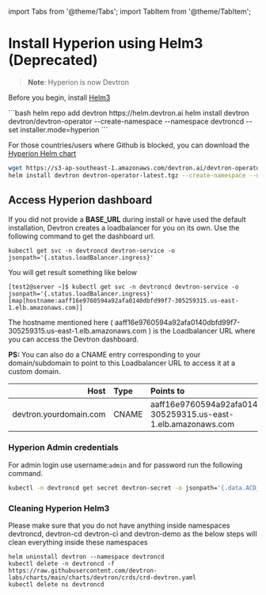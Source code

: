 import Tabs from '@theme/Tabs';
import TabItem from '@theme/TabItem';

# Install Hyperion using Helm3 (Deprecated)

> **Note**: Hyperion is now Devtron

Before you begin, install [Helm3](https://helm.sh/docs/intro/install/)

<Tabs>
<TabItem value="Install with default configurations" label="Install with default configurations">
```bash
helm repo add devtron https://helm.devtron.ai
helm install devtron devtron/devtron-operator --create-namespace --namespace devtroncd --set installer.mode=hyperion
```
</TabItem>
</Tabs>

For those countries/users where Github is blocked, you can download the [Hyperion Helm chart](https://s3-ap-southeast-1.amazonaws.com/devtron.ai/devtron-operator-latest.tgz)


```bash
wget https://s3-ap-southeast-1.amazonaws.com/devtron.ai/devtron-operator-latest.tgz
helm install devtron devtron-operator-latest.tgz --create-namespace --namespace devtroncd --set installer.mode=hyperion
```

[//]: # (If you are planning to use Hyperion for `production deployments`, please refer to our recommended overrides for [Devtron Installation]&#40;override-default-devtron-installation-configs.md&#41;.)

[//]: # (## Installation status)

[//]: # ()
[//]: # (Run following command)

[//]: # ()
[//]: # (```bash)

[//]: # (kubectl -n devtroncd get installers installer-devtron -o jsonpath='{.status.sync.status}')

[//]: # (```)

## Access Hyperion dashboard

If you did not provide a **BASE\_URL** during install or have used the default installation, Devtron creates a loadbalancer for you on its own. Use the following command to get the dashboard url.

```text
kubectl get svc -n devtroncd devtron-service -o jsonpath='{.status.loadBalancer.ingress}'
```

You will get result something like below

```text
[test2@server ~]$ kubectl get svc -n devtroncd devtron-service -o jsonpath='{.status.loadBalancer.ingress}'
[map[hostname:aaff16e9760594a92afa0140dbfd99f7-305259315.us-east-1.elb.amazonaws.com]]
```

The hostname mentioned here \( aaff16e9760594a92afa0140dbfd99f7-305259315.us-east-1.elb.amazonaws.com \) is the Loadbalancer URL where you can access the Devtron dashboard.

**PS:** You can also do a CNAME entry corresponding to your domain/subdomain to point to this Loadbalancer URL to access it at a custom domain.

| Host | Type | Points to |
| ---: | :--- | :--- |
| devtron.yourdomain.com | CNAME | aaff16e9760594a92afa0140dbfd99f7-305259315.us-east-1.elb.amazonaws.com |

### Hyperion Admin credentials

For admin login use username:`admin` and for password run the following command.

```bash
kubectl -n devtroncd get secret devtron-secret -o jsonpath='{.data.ACD_PASSWORD}' | base64 -d
```

### Cleaning Hyperion Helm3

Please make sure that you do not have anything inside namespaces devtroncd, devtron-cd devtron-ci and devtron-demo as the below steps will clean everything inside these namespaces
```
helm uninstall devtron --namespace devtroncd
kubectl delete -n devtroncd -f https://raw.githubusercontent.com/devtron-labs/charts/main/charts/devtron/crds/crd-devtron.yaml
kubectl delete ns devtroncd
```
